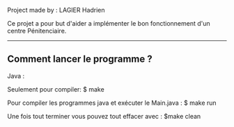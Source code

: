 Project made by : LAGIER Hadrien

Ce projet a pour but d'aider a implémenter le bon fonctionnement d'un centre Pénitenciaire.

--------------------------------------
Comment lancer le programme ?
--------------------------------------

Java :

Seulement pour compiler:
$ make

Pour compiler les programmes java et exécuter le Main.java :
$ make run

Une fois tout terminer vous pouvez tout effacer avec :
$make clean

